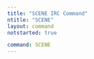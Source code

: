 ```yaml
---
title: "SCENE IRC Command"
ntitle: "SCENE"
layout: command
notstarted: true

command: SCENE
---
```

